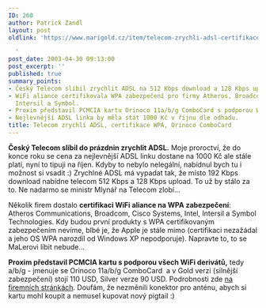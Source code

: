 ```yaml
---
ID: 260
author: Patrick Zandl
layout: post
oldlink: 'https://www.marigold.cz/item/telecom-zrychli-adsl-certifikace-wpa-orinoco-combocard

  '
post_date: 2003-04-30 09:13:00
post_excerpt: ''
published: true
summary_points:
- Český Telecom slíbil zrychlit ADSL na 512 Kbps download a 128 Kbps upload do prázdnin.
- WiFi aliance certifikovala WPA zabezpečení pro firmy Atheros, Broadcom, Cisco, Intel,
  Intersil a Symbol.
- Proxim představil PCMCIA kartu Orinoco 11a/b/g ComboCard s podporou WiFi a/b/g.
- Nejlevnější ADSL linka by měla stát 1000 Kč v říjnu dle odhadu.
title: Telecom zrychlí ADSL, certifikace WPA, Orinoco ComboCard
---
```


<p>
<STRONG>Český Telecom slíbil do prázdnin zrychlit ADSL.</STRONG> Moje proroctví, že do konce roku se cena za nejlevnější ADSL linku dostane na 1000 Kč ale stále platí, nyní to tipuji na říjen. Kdyby to nebylo nelegální, nabídnul bych tu i možnost si vsadit :) Zrychlné ADSL má vypadat tak, že místo 192 Kbps download nabídne telecom 512 Kbps a 128 Kbps upload. To už by stálo za to. Ne nadarmo se ministr Mlynář na Telecom zlobí...</p>

<p>
Několik firem dostalo <STRONG>certifikaci WiFi aliance na WPA zabezpečení</STRONG>: Atheros Communications, Broadcom, Cisco Systems, Intel, Intersil a Symbol Technologies. Kdy budou první produkty s WPA certifikovaným zabezpečením nevíme, blbé je, že Apple je stále mimo (certifikaci nezažádal a jeho OS WPA narozdíl od Windows XP nepodporuje). Napravte to, to se MaLerovi líbit nebude...</p>

<p>
<STRONG>Proxim představil PCMCIA kartu s podporou všech WiFi derivátů,</STRONG> tedy a/b/g -&#160;jmenuje se Orinoco 11a/b/g ComboCard &#160;a v Gold verzi (silnější zabezpečení) stojí 110 USD, Silver verze 90 USD. Podrobnosti zde <A href="http://www.proxim.com/products/all/orinoco/client/abgcard/" target=_blank>na firemních stránkách</A>. Doufám, že nezměnili konektor pro anténu, abych si kartu mohl koupit a nemusel kupovat nový pigtail :)</p>

<p>
&#160;</p>